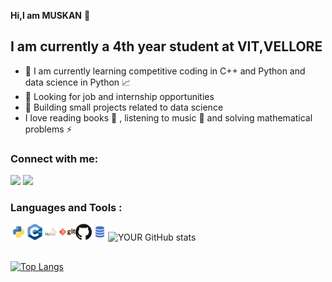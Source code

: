 **Hi,I am MUSKAN** :wave:

## I am currently a 4th year student at VIT,VELLORE
* :seedling: I am currently learning competitive coding in C++ and Python and data science in Python :chart_with_upwards_trend:
* :briefcase: Looking for job and internship opportunities
*  :pencil: Building small projects related to data science
*  I love reading books :book: , listening to music :musical_note: and solving mathematical problems :zap:
### Connect with me: 

[<img src="https://img.shields.io/badge/linkedin-%230077B5.svg?&style=for-the-badge&logo=linkedin&logoColor=white" />](https://www.linkedin.com/in/muskan-jain-8582a9169/) [<img src = "https://img.shields.io/badge/instagram-%23E4405F.svg?&style=for-the-badge&logo=instagram&logoColor=white">](https://www.instagram.com/_muskan___jain__/)  
 
 ### Languages and Tools :
 
 <img align="left" alt="Python" width="26px" src="https://raw.githubusercontent.com/github/explore/78df643247d429f6cc873026c0622819ad797942/topics/python/python.png" />
 <img align="left" alt="CPP" width="26px" src="https://raw.githubusercontent.com/github/explore/78df643247d429f6cc873026c0622819ad797942/topics/cpp/cpp.png" />
 <img align="left" alt="MySQL" width="26px"
 src="https://raw.githubusercontent.com/github/explore/80688e429a7d4ef2fca1e82350fe8e3517d3494d/topics/mysql/mysql.png" />
 <img align="left" alt="Git" width="26px" src="https://raw.githubusercontent.com/github/explore/80688e429a7d4ef2fca1e82350fe8e3517d3494d/topics/git/git.png" />
 <img align="left" alt="GitHub" width="26px" src="https://raw.githubusercontent.com/github/explore/78df643247d429f6cc873026c0622819ad797942/topics/github/github.png" />
 <img align="left" alt="SQL" width="26px" 
 src="https://raw.githubusercontent.com/github/explore/78df643247d429f6cc873026c0622819ad797942/topics/sql/sql.png" />
 
 
 
 ## 
 ![YOUR GitHub stats](https://github-readme-stats.vercel.app/api?username=muskanapp) 
 
 ##
 [![Top Langs](https://github-readme-stats.vercel.app/api/top-langs/?username=muskanapp)](https://github.com/anuraghazra/github-readme-stats)

 
  
